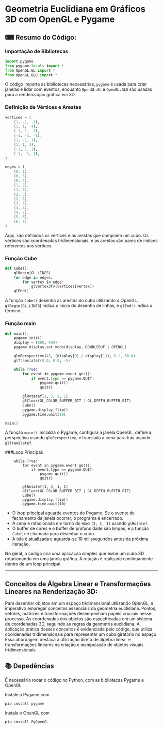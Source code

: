  <h1> Geometria Euclidiana em Gráficos 3D com OpenGL e Pygame </h1>

## ⌨ Resumo do Código:

 ### Importação de Bibliotecas
 ``` python 
import pygame
from pygame.locals import *
from OpenGL.GL import *
from OpenGL.GLU import *
```
O código importa as bibliotecas necessárias, `pygame` é usada para criar janelas e lidar com eventos, enquanto `OpenGL.GL` e `OpenGL.GLU` são usadas para a renderização gráfica em 3D.

### Definição de Vértices e Arestas
``` python
vertices = (
    (1, -1, -1),
    (1, 1, -1),
    (-1, 1, -1),
    (-1, -1, -1),
    (1, -1, 1),
    (1, 1, 1),
    (-1, 1, 1),
    (-1, -1, 1),
)

edges = (
    (0, 1),
    (0, 3),
    (0, 4),
    (1, 2),
    (1, 5),
    (2, 3),
    (2, 6),
    (3, 7),
    (4, 5),
    (4, 7),
    (5, 6),
    (6, 7)
)
```
Aqui, são definidos os vértices e as arestas que compõem um cubo. Os vértices são coordenadas tridimensionais, e as arestas são pares de índices referentes aos vértices.


### Função Cube
``` python
def Cube():
    glBegin(GL_LINES)
    for edge in edges:
        for vertex in edge:
            glVertex3fv(vertices[vertex])
    glEnd()
```
A função `Cube()` desenha as arestas do cubo utilizando o OpenGL. `glBegin(GL_LINES`) indica o início do desenho de linhas, e `glEnd()` indica o término.


### Função main
``` python
def main():
    pygame.init()
    display = (800, 600)
    pygame.display.set_mode(display, DOUBLEBUF | OPENGL)

    gluPerspective(45, (display[0] / display[1]), 0.1, 50.0)
    glTranslatef(0.0, 0.0, -5)

    while True:
        for event in pygame.event.get():
            if event.type == pygame.QUIT:
                pygame.quit()
                quit()

        glRotatef(1, 3, 1, 1)
        glClear(GL_COLOR_BUFFER_BIT | GL_DEPTH_BUFFER_BIT)
        Cube()
        pygame.display.flip()
        pygame.time.wait(10)

main()
```
A função `main()` inicializa o Pygame, configura a janela OpenGL, define a perspectiva usando `gluPerspective`, e translada a cena para trás usando `glTranslatef`.

###Loop Principal: 
```
    while True:
        for event in pygame.event.get():
            if event.type == pygame.QUIT:
                pygame.quit()
                quit()

        glRotatef(1, 3, 1, 1)
        glClear(GL_COLOR_BUFFER_BIT | GL_DEPTH_BUFFER_BIT)
        Cube()
        pygame.display.flip()
        pygame.time.wait(10)
```
- O loop principal aguarda eventos do Pygame. Se o evento de fechamento da janela ocorrer, o programa é encerrado.
- A cena é rotacionada em torno do eixo `(3, 1, 1)` usando `glRotatef`.
- O buffer de cores e o buffer de profundidade são limpos, e a função `Cube()` é chamada para desenhar o cubo.
- A tela é atualizada e aguarda-se 10 milissegundos antes da próxima iteração.


No geral, o código cria uma aplicação simples que exibe um cubo 3D rotacionando em uma janela gráfica. A rotação é realizada continuamente dentro de um loop principal.

---

## Conceitos de Álgebra Linear e Transformações Lineares na Renderização 3D:

Para desenhar objetos em um espaço tridimensional utilizando OpenGL, é imperativo empregar conceitos essenciais da geometria euclidiana. Pontos, vetores, matrizes e transformações desempenham papéis cruciais nesse processo. As coordenadas dos objetos são especificadas em um sistema de coordenadas 3D, seguindo as regras da geometria euclidiana. A aplicação prática desses conceitos é evidenciada pelo código, que utiliza coordenadas tridimensionais para representar um cubo giratório no espaço. Essa abordagem destaca a utilização direta de álgebra linear e transformações lineares na criação e manipulação de objetos visuais tridimensionais.



 <h2> 📚 Depedências</h2>
  É necessário rodar o código no Python, com as bibliotecas Pygame e OpenGl.

Instale o Pygame com

```bash
pip install pygame
```
    
Instale o OpenGL com

```bash
pip install PyOpenGL

```

##  
